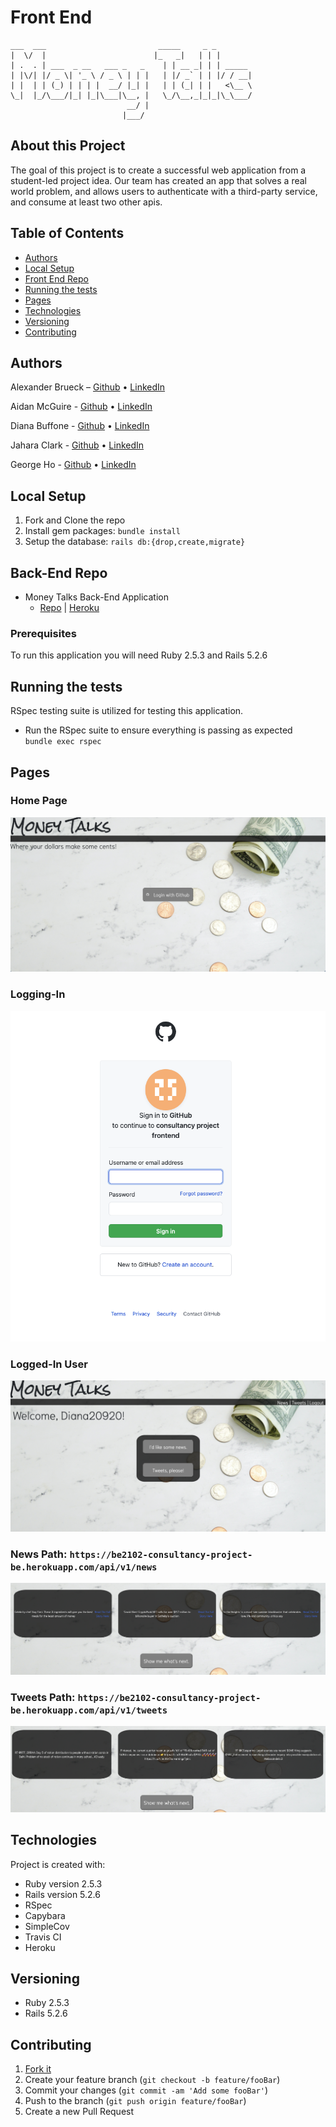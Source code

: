 # Front End
    ___  ___                         _____     _ _        
    |  \/  |                        |_   _|   | | |       
    | .  . | ___  _ __   ___ _   _    | | __ _| | | _____
    | |\/| |/ _ \| '_ \ / _ \ | | |   | |/ _` | | |/ / __|
    | |  | | (_) | | | |  __/ |_| |   | | (_| | |   <\__ \
    \_|  |_/\___/|_| |_|\___|\__, |   \_/\__,_|_|_|\_\___/
                              __/ |                       
                             |___/                        

## About this Project
The goal of this project is to create a successful web application from a student-led project idea. Our team has created an app that solves a real world problem, and allows users to authenticate with a third-party service, and consume at least two other apis.

## Table of Contents

  - [Authors](#authors)
  - [Local Setup](#local-setup)
  - [Front End Repo](#other-repos)
  - [Running the tests](#running-the-tests)
  - [Pages](#pages)
  - [Technologies](#technologies)
  - [Versioning](#versioning)
  - [Contributing](#contributing)

## Authors
Alexander Brueck – [Github](https://github.com/brueck1988) • [LinkedIn](https://www.linkedin.com/in/brueck1988/)

Aidan McGuire - [Github](https://github.com/A-McGuire) • [LinkedIn](https://www.linkedin.com/in/aidanmcguire)

Diana Buffone - [Github](https://github.com/Diana20920) • [LinkedIn](https://www.linkedin.com/in/dianabuffone/)

Jahara Clark - [Github](https://github.com/jaharaclark/) • [LinkedIn](https://www.linkedin.com/in/jaharaclark/)

George Ho - [Github](https://github.com/georgehwho) • [LinkedIn](https://www.linkedin.com/in/georgehwho/)

## Local Setup
1. Fork and Clone the repo
2. Install gem packages: `bundle install`
3. Setup the database: `rails db:{drop,create,migrate}`

## Back-End Repo
- Money Talks Back-End Application
  - [Repo](https://github.com/Consultancy-Project/consultancy-backend) | [Heroku](https://be2102-consultancy-project-be.herokuapp.com/)

### Prerequisites
To run this application you will need Ruby 2.5.3 and Rails 5.2.6

## Running the tests
RSpec testing suite is utilized for testing this application.
- Run the RSpec suite to ensure everything is passing as expected  
`bundle exec rspec`

## Pages

### Home Page
![](assets/README-de2689d0.png)

### Logging-In
![](assets/README-e2ec636f.png)

### Logged-In User
![](assets/README-3775b5d9.png)

### News Path: `https://be2102-consultancy-project-be.herokuapp.com/api/v1/news`
![](assets/README-0dcb20dd.png)

### Tweets Path: `https://be2102-consultancy-project-be.herokuapp.com/api/v1/tweets`
![](assets/README-3c7d8ca2.png)



## Technologies
Project is created with:
* Ruby version 2.5.3
* Rails version 5.2.6
* RSpec
* Capybara
* SimpleCov
* Travis CI
* Heroku


## Versioning
- Ruby 2.5.3
- Rails 5.2.6

## Contributing
1. [Fork it](<https://github.com/Consultancy-Project/consultancy-backend/fork>)
2. Create your feature branch (`git checkout -b feature/fooBar`)
3. Commit your changes (`git commit -am 'Add some fooBar'`)
4. Push to the branch (`git push origin feature/fooBar`)
5. Create a new Pull Request
